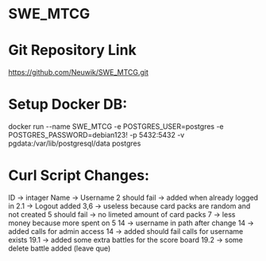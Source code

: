 # SWE_MTCG
# Git Repository Link
https://github.com/Neuwik/SWE_MTCG.git


# Setup Docker DB:
docker run --name SWE_MTCG -e POSTGRES_USER=postgres -e POSTGRES_PASSWORD=debian123! -p 5432:5432 -v pgdata:/var/lib/postgresql/data postgres


# Curl Script Changes:
ID -> intager
Name -> Username
2 should fail -> added when already logged in
2.1 -> Logout added
3,6 -> useless because card packs are random and not created
5 should fail -> no limeted amount of card packs
7 -> less money because more spent on 5
14 -> username in path after change
14 -> added calls for admin access
14 -> added should fail calls for username exists
19.1 -> added some extra battles for the score board
19.2 -> some delete battle added (leave que)